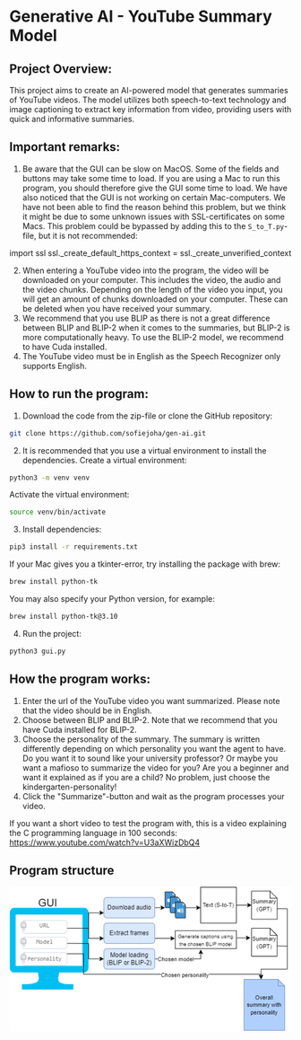 # Generative AI - YouTube Summary Model

## Project Overview: 
This project aims to create an AI-powered model that generates summaries of YouTube videos. The model utilizes both speech-to-text technology and image captioning to extract key information from video, providing users with quick and informative summaries. 

## Important remarks: 
1. Be aware that the GUI can be slow on MacOS. Some of the fields and buttons may take some time to load. 
If you are using a Mac to run this program, you should therefore give the GUI some time to load. We have also noticed that the GUI is not working on certain Mac-computers. We have not been able to find the reason behind this problem, but we think it might be due to some unknown issues with SSL-certificates on some Macs. This problem could be bypassed by adding this to the `S_to_T.py`-file, but it is not recommended: 

import ssl
ssl._create_default_https_context = ssl._create_unverified_context

2. When entering a YouTube video into the program, the video will be downloaded on your computer. 
This includes the video, the audio and the video chunks. Depending on the length of the video you input,
you will get an amount of chunks downloaded on your computer. These can be deleted when you have received your summary. 
3. We recommend that you use BLIP as there is not a great difference between BLIP and BLIP-2 when it comes to
the summaries, but BLIP-2 is more computationally heavy. To use the BLIP-2 model, we recommend to have Cuda installed. 
4. The YouTube video must be in English as the Speech Recognizer only supports English.  


## How to run the program: 
1. Download the code from the zip-file or clone the GitHub repository: 
```bash
git clone https://github.com/sofiejoha/gen-ai.git
```

2. It is recommended that you use a virtual environment to install the dependencies. Create a virtual environment: 
```bash
python3 -m venv venv
```
Activate the virtual environment: 
```bash
source venv/bin/activate
```

3. Install dependencies: 
```bash
pip3 install -r requirements.txt 
```

If your Mac gives you a tkinter-error, try installing the package with brew: 
```bash
brew install python-tk
```
You may also specify your Python version, for example:
```bash
brew install python-tk@3.10
```

4. Run the project:
```bash
python3 gui.py
```

## How the program works: 
1. Enter the url of the YouTube video you want summarized. Please note that the video should be in English.
2. Choose between BLIP and BLIP-2. Note that we recommend that you have Cuda installed for BLIP-2. 
3. Choose the personality of the summary. The summary is written differently depending on which personality you want the agent to have. Do you want it to sound like your university professor? Or maybe you want a mafioso to summarize the video for you? Are you a beginner and want it explained as if you are a child? No problem, just choose the kindergarten-personality!
4. Click the "Summarize"-button and wait as the program processes your video. 

If you want a short video to test the program with, this is a video explaining the C programming language in 100 seconds: https://www.youtube.com/watch?v=U3aXWizDbQ4 

## Program structure 
![Program Structure][def]

[def]: pipeline.png